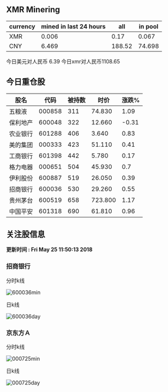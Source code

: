 ## XMR Minering

|currency|mined in last 24 hours|all|in pool|
|---|---|---|---|
|XMR|0.006|0.17|0.067|
|CNY|6.469|188.52|74.698|

今日美元对人民币 6.39	今日xmr对人民币1108.65


## 今日重仓股 

|股名|代码|被持数|时价|涨跌%|
|---|---|---|---|---|
|五粮液|000858|311|74.830|1.09|
|保利地产|600048|322|12.660|-0.31|
|农业银行|601288|406|3.640|0.83|
|美的集团|000333|423|51.110|0.41|
|工商银行|601398|442|5.780|0.17|
|格力电器|000651|504|45.930|0.7|
|伊利股份|600887|519|26.050|0.39|
|招商银行|600036|530|29.260|0.55|
|贵州茅台|600519|658|723.800|1.17|
|中国平安|601318|690|61.810|0.96|

## 关注股信息
**更新时间 : Fri May 25 11:50:13 2018**
### 招商银行 
分时k线

![600036min](http://image.sinajs.cn/newchart/min/n/sh600036.gif)

日k线

![600036day](http://image.sinajs.cn/newchart/daily/n/sh600036.gif)

### 京东方Ａ 
分时k线

![000725min](http://image.sinajs.cn/newchart/min/n/sz000725.gif)

日k线

![000725day](http://image.sinajs.cn/newchart/daily/n/sz000725.gif)
